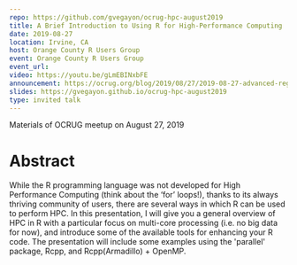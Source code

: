 ```yaml
---
repo: https://github.com/gvegayon/ocrug-hpc-august2019
title: A Brief Introduction to Using R for High-Performance Computing
date: 2019-08-27
location: Irvine, CA
host: Orange County R Users Group
event: Orange County R Users Group
event_url: 
video: https://youtu.be/gLmEBINxbFE
announcement: https://ocrug.org/blog/2019/08/27/2019-08-27-advanced-regressions-and-high-performance-computing/
slides: https://gvegayon.github.io/ocrug-hpc-august2019
type: invited talk
---
```


Materials of OCRUG meetup on August 27, 2019

# Abstract

While the R programming language was not developed for High Performance Computing (think about the ‘for’ loops!), thanks to its always thriving community of users, there are several ways in which R can be used to perform HPC. In this presentation, I will give you a general overview of HPC in R with a particular focus on multi-core processing (i.e. no big data for now), and introduce some of the available tools for enhancing your R code. The presentation will include some examples using the 'parallel' package,  Rcpp, and Rcpp(Armadillo) + OpenMP.
